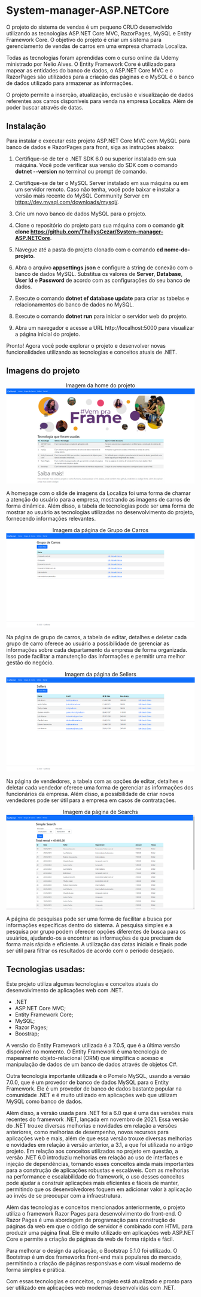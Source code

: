 # System-manager-ASP.NETCore
O projeto do sistema de vendas é um pequeno CRUD desenvolvido utilizando as tecnologias ASP.NET Core MVC, RazorPages, MySQL e Entity Framework Core. O objetivo do projeto é criar um sistema para gerenciamento de vendas de carros em uma empresa chamada Localiza.

Todas as tecnologias foram aprendidas com o curso online da Udemy ministrado por Nelio Alves. O Entity Framework Core é utilizado para mapear as entidades do banco de dados, o ASP.NET Core MVC e o RazorPages são utilizados para a criação das páginas e o MySQL é o banco de dados utilizado para armazenar as informações.

O projeto permite a inserção, atualização, exclusão e visualização de dados referentes aos carros disponíveis para venda na empresa Localiza. Além de poder buscar através de datas.

## Instalação

Para instalar e executar este projeto ASP.NET Core MVC com MySQL para banco de dados e RazorPages para front, siga as instruções abaixo:

1. Certifique-se de ter o .NET SDK 6.0 ou superior instalado em sua máquina. Você pode verificar sua versão do SDK com o comando **dotnet --version** no terminal ou prompt de comando.

2. Certifique-se de ter o MySQL Server instalado em sua máquina ou em um servidor remoto. Caso não tenha, você pode baixar e instalar a versão mais recente do MySQL Community Server em https://dev.mysql.com/downloads/mysql/.

3. Crie um novo banco de dados MySQL para o projeto.

4. Clone o repositório do projeto para sua máquina com o comando **git clone https://github.com/ThallysCezar/System-manager-ASP.NETCore**.

5. Navegue até a pasta do projeto clonado com o comando **cd nome-do-projeto**.

6. Abra o arquivo **appsettings.json** e configure a string de conexão com o banco de dados MySQL. Substitua os valores de	**Server**, **Database**, **User Id** e **Password** de acordo com as configurações do seu banco de dados.

7. Execute o comando **dotnet ef database update** para criar as tabelas e relacionamentos do banco de dados no MySQL.

8. Execute o comando **dotnet run** para iniciar o servidor web do projeto.

9. Abra um navegador e acesse a URL http://localhost:5000 para visualizar a página inicial do projeto.

Pronto! Agora você pode explorar o projeto e desenvolver novas funcionalidades utilizando as tecnologias e conceitos atuais de .NET. 

## Imagens do projeto

<p align="center">
  <span>Imagem da home do projeto</span>
  <img src="Assets/img/img.png" alt="Imagem do projeto, Home Page">
</p>

A homepage com o slide de imagens da Localiza foi uma forma de chamar a atenção do usuário para a empresa, mostrando as imagens de carros de forma dinâmica. Além disso, a tabela de tecnologias pode ser uma forma de mostrar ao usuário as tecnologias utilizadas no desenvolvimento do projeto, fornecendo informações relevantes.

<p align="center">
  <span>Imagem da página de Grupo de Carros</span>
  <img src="Assets/img/img2.png" alt="Imagem do projeto, Grupo de Carros">
</p>

Na página de grupo de carros, a tabela de editar, detalhes e deletar cada grupo de carro oferece ao usuário a possibilidade de gerenciar as informações sobre cada departamento da empresa de forma organizada. Isso pode facilitar a manutenção das informações e permitir uma melhor gestão do negócio.

<p align="center">
  <span>Imagem da página de Sellers</span>
  <img src="Assets/img/img3.png" alt="Imagem do projeto, Pagine de Vendedores">
</p>

Na página de vendedores, a tabela com as opções de editar, detalhes e deletar cada vendedor oferece uma forma de gerenciar as informações dos funcionários da empresa. Além disso, a possibilidade de criar novos vendedores pode ser útil para a empresa em casos de contratações.

<p align="center">
  <span>Imagem da página de Searchs</span>
  <img src="Assets/img/img4.png" alt="Imagem do projeto, Pagina de Busca">
</p>

A página de pesquisas pode ser uma forma de facilitar a busca por informações específicas dentro do sistema. A pesquisa simples e a pesquisa por grupo podem oferecer opções diferentes de busca para os usuários, ajudando-os a encontrar as informações de que precisam de forma mais rápida e eficiente. A utilização das datas iniciais e finais pode ser útil para filtrar os resultados de acordo com o período desejado.

## Tecnologias usadas:

Este projeto utiliza algumas tecnologias e conceitos atuais do desenvolvimento de aplicações web com .NET.

- .NET
- ASP.NET Core MVC;
- Entity Framework Core;
- MySQL;
- Razor Pages;
- Boostrap;

A versão do Entity Framework utilizada é a 7.0.5, que é a última versão disponível no momento. O Entity Framework é uma tecnologia de mapeamento objeto-relacional (ORM) que simplifica o acesso e manipulação de dados de um banco de dados através de objetos C#.

Outra tecnologia importante utilizada é o Pomelo MySQL, usando a versão 7.0.0, que é um provedor de banco de dados MySQL para o Entity Framework. Ele é um provedor de banco de dados bastante popular na comunidade .NET e é muito utilizado em aplicações web que utilizam MySQL como banco de dados.

Além disso, a versão usada para .NET foi a 6.0 que é uma das versões mais recentes do framework .NET, lançada em novembro de 2021. Essa versão do .NET trouxe diversas melhorias e novidades em relação a versões anteriores, como melhorias de desempenho, novos recursos para aplicações web e mais, além de que essa versão trouxe diversas melhorias e novidades em relação à versão anterior, a 3.1, a que foi utilizada no antigo projeto. Em relação aos conceitos utilizados no projeto em questão, a versão .NET 6.0 introduziu melhorias em relação ao uso de interfaces e injeção de dependências, tornando esses conceitos ainda mais importantes para a construção de aplicações robustas e escaláveis. Com as melhorias na performance e escalabilidade do framework, o uso desses conceitos pode ajudar a construir aplicações mais eficientes e fáceis de manter, permitindo que os desenvolvedores foquem em adicionar valor à aplicação ao invés de se preocupar com a infraestrutura.

Além das tecnologias e conceitos mencionados anteriormente, o projeto utiliza o framework Razor Pages para desenvolvimento do front-end. O Razor Pages é uma abordagem de programação para construção de páginas da web em que o código de servidor é combinado com HTML para produzir uma página final. Ele é muito utilizado em aplicações web ASP.NET Core e permite a criação de páginas da web de forma rápida e fácil.

Para melhorar o design da aplicação, o Bootstrap 5.1.0 foi utilizado. O Bootstrap é um dos frameworks front-end mais populares do mercado, permitindo a criação de páginas responsivas e com visual moderno de forma simples e prática.

Com essas tecnologias e conceitos, o projeto está atualizado e pronto para ser utilizado em aplicações web modernas desenvolvidas com .NET.
